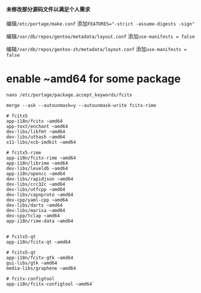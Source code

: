 #### 未修改部分源码文件以满足个人需求
编辑`/etc/portage/make.conf`
添加`FEATURES="-strict -assume-digests -sign"`

编辑`/var/db/repos/gentoo/metadata/layout.conf`
添加`use-manifests = false`

编辑`/var/db/repos/gentoo-zh/metadata/layout.conf`
添加`use-manifests = false`


# enable ~amd64 for some package
`nano /etc/portage/package.accept_keywords/fcitx`
  
`merge --ask --autounmask=y --autounmask-write fcitx-rime`
```
# fcitx5
app-i18n/fcitx ~amd64
app-text/enchant ~amd64
dev-libs/libfmt ~amd64
dev-libs/uthash ~amd64
x11-libs/xcb-imdkit ~amd64

# fcitx5-rime
app-i18n/fcitx-rime ~amd64
app-i18n/librime ~amd64
dev-libs/leveldb ~amd64
app-i18n/opencc ~amd64
dev-libs/rapidjson ~amd64
dev-libs/crc32c ~amd64
dev-libs/utfcpp ~amd64
dev-libs/capnproto ~amd64
dev-cpp/yaml-cpp ~amd64
dev-libs/darts ~amd64
dev-libs/marisa ~amd64
dev-cpp/tclap ~amd64
app-i18n/rime-data ~amd64


# fcitx5-qt
app-i18n/fcitx-qt ~amd64

# fcitx5-qt
app-i18n/fcitx-gtk ~amd64
gui-libs/gtk ~amd64
media-libs/graphene ~amd64

# fcitx-configtool
app-i18n/fcitx-configtool ~amd64`

```
